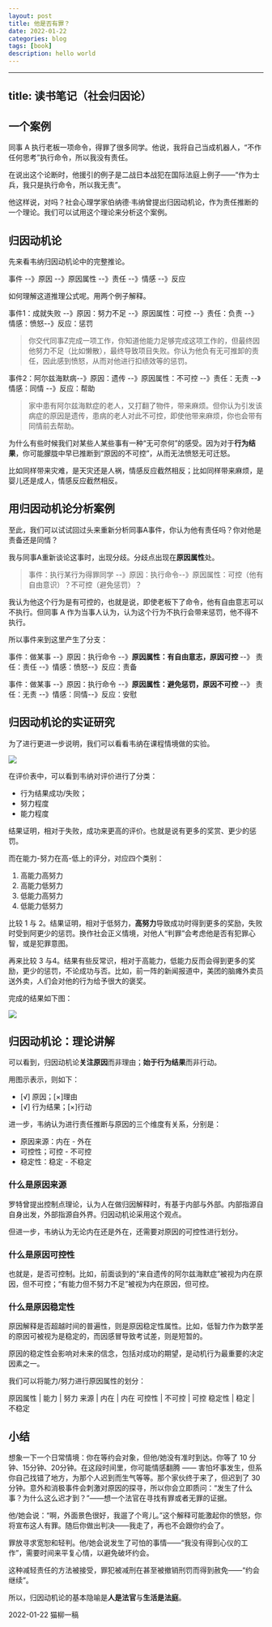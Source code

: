 ```yaml
---
layout: post
title: 他是否有罪？
date: 2022-01-22
categories: blog
tags: [book]
description: hello world
---
```


---
title: 读书笔记（社会归因论）
---

## 一个案例

同事 A 执行老板一项命令，得罪了很多同学。他说，我将自己当成机器人，“不作任何思考”执行命令，所以我没有责任。

在说出这个论断时，他援引的例子是二战日本战犯在国际法庭上例子——“作为士兵，我只是执行命令，所以我无责”。

他这样说，对吗？社会心理学家伯纳德·韦纳曾提出归因动机论，作为责任推断的一个理论。我们可以试用这个理论来分析这个案例。

## 归因动机论

先来看韦纳归因动机论中的完整推论。

事件 --》原因 --》原因属性 --》责任 --》情感 --》反应

如何理解这道推理公式呢。用两个例子解释。

事件1：成就失败 --》原因：努力不足 --》原因属性：可控 --》责任：负责 --》情感：愤怒--》反应：惩罚

> 你交代同事Z完成一项工作，你知道他能力足够完成这项工作的，但最终因他努力不足（比如懒散），最终导致项目失败。你认为他负有无可推卸的责任，因此感到愤怒，从而对他进行扣绩效等的惩罚。

事件2：阿尔兹海默病--》原因：遗传 --》原因属性：不可控 --》责任：无责 --》情感：同情 --》反应：帮助

> 家中患有阿尔兹海默症的老人，又打翻了物件，带来麻烦。但你认为引发该病症的原因是遗传，患病的老人对此不可控，即使他带来麻烦，你也会带有同情前去帮助。

为什么有些时候我们对某些人某些事有一种“无可奈何”的感受。因为对于**行为结果**，你可能朦胧中早已推断到“原因的不可控”，从而无法愤怒无可迁怒。

比如同样带来灾难，是天灾还是人祸，情感反应截然相反；比如同样带来麻烦，是婴儿还是成人，情感反应截然相反。

## 用归因动机论分析案例

至此，我们可以试试回过头来重新分析同事A事件，你认为他有责任吗？你对他是责备还是同情？

我与同事A重新谈论这事时，出现分歧。分歧点出现在**原因属性**处。

> 事件：执行某行为得罪同学 --》原因：执行命令--》原因属性：可控（他有自由意识）？不可控（避免惩罚）？

我认为他这个行为是有可控的，也就是说，即使老板下了命令，他有自由意志可以不执行。但同事 A 作为当事人认为，认为这个行为不执行会带来惩罚，他不得不执行。

所以事件来到这里产生了分支：

事件：做某事 --》原因：执行命令 --》**原因属性：有自由意志，原因可控** --》 责任：责任 --》情感：愤怒--》反应：责备

事件：做某事 --》原因：执行命令 --》**原因属性：避免惩罚，原因不可控** --》 责任：无责 --》情感：同情--》反应：安慰


## 归因动机论的实证研究

为了进行更进一步说明，我们可以看看韦纳在课程情境做的实验。

![](./_image/26031642829794_.pic.jpg)

在评价表中，可以看到韦纳对评价进行了分类：

- 行为结果成功/失败；
- 努力程度
- 能力程度

结果证明，相对于失败，成功来更高的评价。也就是说有更多的奖赏、更少的惩罚。

而在能力-努力在高-低上的评分，对应四个类别：

1. 高能力高努力
2. 高能力低努力
3. 低能力高努力
4. 低能力低努力

比较 1 与 2。结果证明，相对于低努力，**高努力**导致成功时得到更多的奖励，失败时受到阿更少的惩罚。换作社会正义情境，对他人“判罪”会考虑他是否有犯罪心智，或是犯罪意图。

再来比较 3 与4。结果有些反常识，相对于高能力，低能力反而会得到更多的奖励，更少的惩罚，不论成功与否。比如，前一阵的新闻报道中，美团的脑瘫外卖员送外卖，人们会对他的行为给予很大的褒奖。

完成的结果如下图：

![](./_image/26041642829795_.pic.jpg)

## 归因动机论：理论讲解

可以看到，归因动机论**关注原因**而非理由；**始于行为结果**而非行动。

用图示表示，则如下：

- [√] 原因；[×]理由
- [√] 行为结果；[×]行动

进一步，韦纳认为进行责任推断与原因的三个维度有关系，分别是：

- 原因来源：内在 - 外在
- 可控性；可控 - 不可控
- 稳定性：稳定 - 不稳定

### 什么是原因来源

罗特曾提出控制点理论，认为人在做归因解释时，有基于内部与外部。内部指源自自身出发，外部指源自外界。归因动机论采用这个观点。

但进一步，韦纳认为无论内在还是外在，还需要对原因的可控性进行划分。

### 什么是原因可控性

也就是，是否可控制。比如，前面谈到的“来自遗传的阿尔兹海默症”被视为内在原因，但不可控；“有能力但不努力不足”被视为内在原因，但可控。

### 什么是原因稳定性

原因解释是否超越时间的普遍性，则是原因稳定性属性。比如，低智力作为数学差的原因可被视为是稳定的，而因感冒导致考试差，则是短暂的。

原因的稳定性会影响对未来的信念，包括对成功的期望，是动机行为最重要的决定因素之一。

我们可以将能力/努力进行原因属性的划分：

原因属性 | 能力  | 努力
来源 | 内在 | 内在
可控性 | 不可控 | 可控 
稳定性 | 稳定 | 不稳定

## 小结

想象一下一个日常情境：你在等约会对象，但他/她没有准时到达。你等了 10 分钟、15分钟、20分钟。在这段时间里，你可能情感翻腾 —— 害怕坏事发生，但系你自己找错了地方，为那个人迟到而生气等等。那个家伙终于来了，但迟到了 30 分钟。意外和消极事件会刺激对原因的探寻，所以你会立即质问：“发生了什么事？为什么这么迟才到？”——想一个法官在寻找有罪或者无罪的证据。

他/她会说：“啊，外面景色很好，我遛了个弯儿。”这个解释可能激起你的愤怒，你将宣布这人有罪。随后你做出判决——我走了，再也不会跟你约会了。

罪放寻求宽恕和轻判。他/她会说发生了可怕的事情——“我没有得到心仪的工作”，需要时间来平复心情，以避免破坏约会。

这种减轻责任的方法被接受，罪犯被减刑在甚至被撤销刑罚而得到赦免——“约会继续”。

所以，归因动机论的基本隐喻是**人是法官**与**生活是法庭**。

2022-01-22 猫柳一稿